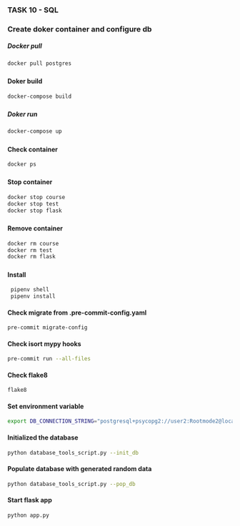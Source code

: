 ### TASK 10 - SQL

### Create doker container and configure db

##### Docker pull
```sh
docker pull postgres
```
#####

#### Doker build
```sh
docker-compose build
```
#####


##### Doker run
```sh
docker-compose up
```
#####

#### Check container
```sh
docker ps
```
#####

#####
#### Stop container
```sh
docker stop course
docker stop test
docker stop flask
```
#####

#### Remove container
```sh
docker rm course
docker rm test
docker rm flask
```
#####


#### Install
```sh
 pipenv shell
 pipenv install
```
####


#### Check migrate from .pre-commit-config.yaml
```sh
pre-commit migrate-config
```
####

#### Check isort mypy hooks
```sh
pre-commit run --all-files
```
####

#### Check flake8
```sh
flake8
```
####
#### Set environment variable
```sh
export DB_CONNECTION_STRING="postgresql+psycopg2://user2:Rootmode2@localhost:6432/course"
```
####

#### Initialized the database
```sh
python database_tools_script.py --init_db
```
####

#### Populate database with generated random data 
```sh
python database_tools_script.py --pop_db
```
####

#### Start flask app
````sh
python app.py
````
